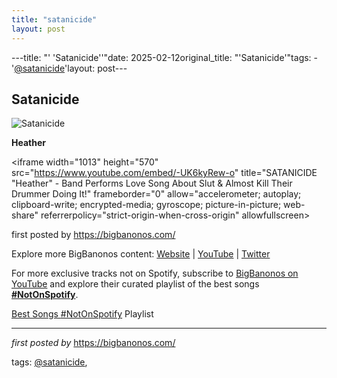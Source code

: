 ```yaml
---
title: "satanicide"
layout: post
---
```

---title: "' 'Satanicide''"date: 2025-02-12original_title: "'Satanicide'"tags:  - '[@satanicide](/tags/satanicide/)'layout: post---<h2>Satanicide</h2><img src="https://i.ytimg.com/vi/-UK6kyRew-o/hq720.jpg?sqp=-oaymwEhCK4FEIIDSFryq4qpAxMIARUAAAAAGAElAADIQj0AgKJD&rs=AOn4CLAUa0BTRE-89Kzd_aYbGsq5Em0zbQ" alt="Satanicide"><p><strong>Heather</strong></p><iframe width="1013" height="570" src="https://www.youtube.com/embed/-UK6kyRew-o" title="SATANICIDE \"Heather\" - Band Performs Love Song About Slut & Almost Kill Their Drummer Doing It!" frameborder="0" allow="accelerometer; autoplay; clipboard-write; encrypted-media; gyroscope; picture-in-picture; web-share" referrerpolicy="strict-origin-when-cross-origin" allowfullscreen></iframe><p>first posted by <a href="https://bigbanonos.com/">https://bigbanonos.com/</a></p> <div> <p>Explore more BigBanonos content: <a href="https://bigbanonos.com/">Website</a> | <a href="https://www.youtube.com/[@BigBanonos](/tags/BigBanonos/)">YouTube</a> | <a href="https://x.com/bigbanonos">Twitter</a></p></div><!--Subscribe and Playlist Links--><div>    <p>For more exclusive tracks not on Spotify, subscribe to <a href="https://www.youtube.com/[@BigBanonos](/tags/BigBanonos/)" target="_blank">BigBanonos on YouTube</a> and explore their curated playlist of the best songs <strong>[#NotOnSpotify](/tags/NotOnSpotify/)</strong>.</p>    <p><a href="https://www.youtube.com/playlist?list=PLtuNtuTatqI0kFahUCbtbfenC_ET5O_tr" target="_blank">Best Songs [#NotOnSpotify](/tags/NotOnSpotify/) Playlist<br /></a></p></div><hr /><p><em>first posted by</em> <a href="https://bigbanonos.com/" rel="noopener" target="_new">https://bigbanonos.com/</a></p><p>tags: [@satanicide](/tags/satanicide/),</p>